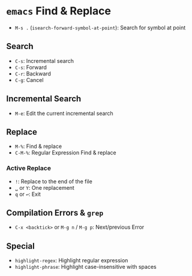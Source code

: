 # `emacs` Find & Replace

- `M-s .` (`isearch-forward-symbol-at-point`): Search for symbol at point

## Search

- `C-s`: Incremental search
- `C-s`: Forward
- `C-r`: Backward
- `C-g`: Cancel

## Incremental Search

- `M-e`: Edit the current incremental search

## Replace

- `M-%`: Find & replace
- `C-M-%`: Regular Expression Find & replace

### Active Replace

- `!`: Replace to the end of the file
- `␣` or `Y`: One replacement
- `q` or `↩`: Exit

## Compilation Errors & `grep`

- `C-x <backtick>` or `M-g n` / `M-g p`: Next/previous Error

## Special

- `highlight-regex`: Highlight regular expression
- `highlight-phrase`: Highlight case-insensitive with spaces

